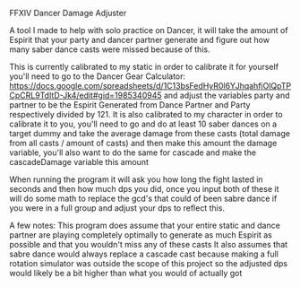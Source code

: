 FFXIV Dancer Damage Adjuster

A tool I made to help with solo practice on Dancer, it will take the amount of Espirit that your party and dancer partner generate and figure out how many saber dance casts were missed because of this.

This is currently calibrated to my static in order to calibrate it for yourself you'll need to go to the Dancer Gear Calculator: https://docs.google.com/spreadsheets/d/1C13bsFedHyR0l6YJhqahfjOlQpTPCpCRL9TdItD-Jk4/edit#gid=1985340945 and adjust the variables party and partner to be the Espirit Generated from Dance Partner and Party respectively divided by 121.
It is also calibrated to my character in order to calibrate it to you, you'll need to go and do at least 10 saber dances on a target dummy and take the average damage from these casts (total damage from all casts / amount of casts) and then make this amount the damage variable, you'll also want to do the same for cascade and make the cascadeDamage variable this amount

When running the program it will ask you how long the fight lasted in seconds and then how much dps you did, once you input both of these it will do some math to replace the gcd's that could of been sabre dance if you were in a full group and adjust your dps to reflect this.

A few notes:
This program does assume that your entire static and dance partner are playing completely optimally to generate as much Espirit as possible and that you wouldn't miss any of these casts
It also assumes that sabre dance would always replace a cascade cast because making a full rotation simulator was outside the scope of this project so the adjusted dps would likely be a bit higher than what you would of actually got